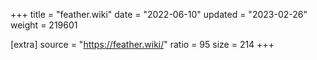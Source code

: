 +++
title = "feather.wiki"
date = "2022-06-10"
updated = "2023-02-26"
weight = 219601

[extra]
source = "https://feather.wiki/"
ratio = 95
size = 214
+++
